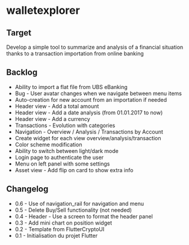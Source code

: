 # walletexplorer

## Target
Develop a simple tool to summarize and analysis of a financial situation thanks to a transaction importation from online banking

## Backlog
* Ability to import a flat file from UBS eBanking
* Bug - User avatar changes when we navigate between menu items
* Auto-creation for new account from an importation if needed
* Header view - Add a total amount
* Header view - Add a date analysis (from 01.01.2017 to now)
* Header view - Add a currency
* Transactions - Evolution with categories
* Navigation - Overview / Analysis / Transactions by Account
* Create widget for each view overview/analysis/transaction 
* Color scheme modification
* Ability to switch between light/dark mode
* Login page to authenticate the user
* Menu on left panel with some settings
* Asset view - Add flip on card to show extra info

## Changelog
* 0.6 - Use of navigation_rail for navigation and menu
* 0.5 - Delete Buy/Sell functionality (not needed)
* 0.4 - Header - Use a screen to format the header panel
* 0.3 - Add mini chart on position widget
* 0.2 - Template from FlutterCryptoUI
* 0.1 - Initialisation du projet Flutter

